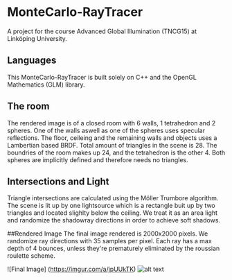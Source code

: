 # MonteCarlo-RayTracer
A project for the course Advanced Global Illumination (TNCG15) at Linköping University.

## Languages
This MonteCarlo-RayTracer is built solely on C++ and the OpenGL Mathematics (GLM) library. 

## The room
The rendered image is of a closed room with 6 walls, 1 tetrahedron and 2 spheres. One of the walls aswell as one of the spheres
uses specular reflections. The floor, ceileing and the remaining walls and objects uses a Lambertian based BRDF. 
Total amount of triangles in the scene is 28. The boundries of the room makes up 24, and the tetrahedron is the other 4.
Both spheres are implicitly defined and therefore needs no triangles.

## Intersections and Light
Triangle intersections are calculated using the Möller Trumbore algorithm. The scene is lit up by one lightsource which is a rectangle
buit up by two triangles and located slighlty below the ceiling. We treat it as an area light and randomize the shadowray
directions in order to achieve soft shadows.

##Rendered Image
The final image rendered is 2000x2000 pixels. We randomize ray directions with 35 samples per pixel. Each ray has a max depth 
of 4 bounces, unless they're prematurely eliminated by the roussian roulette scheme. 

![Final Image] (https://imgur.com/a/jpUUkTK)
![alt text](https://raw.johanolssonncontent/MonteCarlo-RayTracer/blob/master/raytracer.png)
